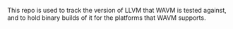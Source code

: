 This repo is used to track the version of LLVM that WAVM is tested against, and to hold binary builds of it for the platforms that WAVM supports.